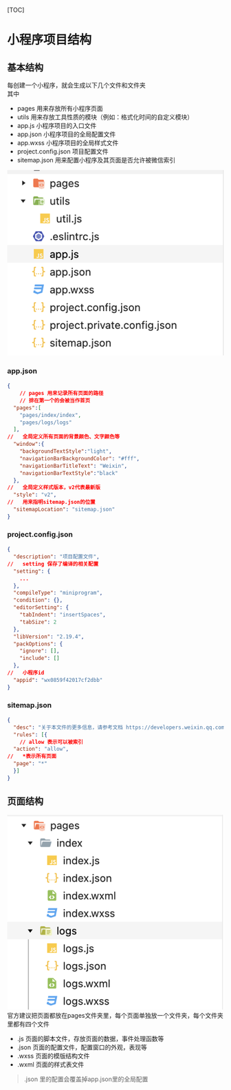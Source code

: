 [TOC]
# 小程序项目结构
## 基本结构
每创建一个小程序，就会生成以下几个文件和文件夹  
其中  
* pages 用来存放所有小程序页面
* utils 用来存放工具性质的模块（例如：格式化时间的自定义模块）
* app.js 小程序项目的入口文件
* app.json 小程序项目的全局配置文件
* app.wxss 小程序项目的全局样式文件
* project.config.json 项目配置文件
* sitemap.json 用来配置小程序及其页面是否允许被微信索引

![Alt text](../images/image.png)

### app.json
```json
{
    // pages 用来记录所有页面的路径
    // 排在第一个的会被当作首页
  "pages":[
    "pages/index/index",
    "pages/logs/logs"
  ],
//   全局定义所有页面的背景颜色、文字颜色等
  "window":{
    "backgroundTextStyle":"light",
    "navigationBarBackgroundColor": "#fff",
    "navigationBarTitleText": "Weixin",
    "navigationBarTextStyle":"black"
  },
//   全局定义样式版本，v2代表最新版
  "style": "v2",
//   用来指明sitemap.json的位置
  "sitemapLocation": "sitemap.json"
}
```

### project.config.json
```json
{
  "description": "项目配置文件",
//   setting 保存了编译的相关配置
  "setting": {
    ...
  },
  "compileType": "miniprogram",
  "condition": {},
  "editorSetting": {
    "tabIndent": "insertSpaces",
    "tabSize": 2
  },
  "libVersion": "2.19.4",
  "packOptions": {
    "ignore": [],
    "include": []
  },
//   小程序id
  "appid": "wx0859f42017cf2dbb"
}
```

### sitemap.json
```json
{
  "desc": "关于本文件的更多信息，请参考文档 https://developers.weixin.qq.com/miniprogram/dev/framework/sitemap.html",
  "rules": [{
    // allow 表示可以被索引
  "action": "allow",
//   *表示所有页面
  "page": "*"
  }]
}
```

## 页面结构
![Alt text](../images/image-1.png)
官方建议把页面都放在pages文件夹里，每个页面单独放一个文件夹，每个文件夹里都有四个文件

* .js 页面的脚本文件，存放页面的数据，事件处理函数等
* .json 页面的配置文件，配置窗口的外观，表现等
* .wxss 页面的模版结构文件
* .wxml 页面的样式表文件

> .json 里的配置会覆盖掉app.json里的全局配置
